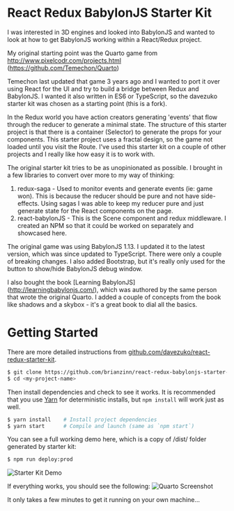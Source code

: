 # React Redux BabylonJS Starter Kit

I was interested in 3D engines and looked into BabylonJS and wanted to look at how to get BabylonJS working within a React/Redux project.

My original starting point was the Quarto game from http://www.pixelcodr.com/projects.html (https://github.com/Temechon/Quarto)

Temechon last updated that game 3 years ago and I wanted to port it over using React for the UI and try to build a bridge between Redux and BabylonJS.
I wanted it also written in ES6 or TypeScript, so the davezuko starter kit was chosen as a starting point (this is a fork).

In the Redux world you have action creators generating 'events' that flow through the reducer to generate a minimal state.  The structure of this starter project is that there is a container (Selector) to generate the props for your components.  This starter project uses a fractal design, so the game not loaded until you visit the Route.  I've used this starter kit on a couple of other projects and I really like how easy it is to work with.

The original starter kit tries to be as unopinionated as possible.  I brought in a few libraries to convert over more to my way of thinking:
1. redux-saga - Used to monitor events and generate events (ie: game won).  This is because the reducer should be pure and not have side-effects.  Using sagas I was able to keep my reducer pure and just generate state for the React components on the page.
2. react-babylonJS - This is the Scene component and redux middleware.  I created an NPM so that it could be worked on separately and showcased here.

The original game was using BabylonJS 1.13.  I updated it to the latest version, which was since updated to TypeScript.  There were only a couple of breaking changes.  I also added Bootstrap, but it's really only used for the button to show/hide BabylonJS debug window.

I also bought the book [Learning BabylonJS] (http://learningbabylonjs.com/), which was authored by the same person that wrote the original Quarto.  I added a couple of concepts from the book like shadows and a skybox - it's a great book to dial all the basics.

# Getting Started

There are more detailed instructions from [github.com/davezuko/react-redux-starter-kit](https://github.com/davezuko/react-redux-starter-kit/).

```sh
$ git clone https://github.com/brianzinn/react-redux-babylonjs-starter-kit.git <my-project-name>
$ cd <my-project-name>
```
Then install dependencies and check to see it works. It is recommended that you use [Yarn](https://yarnpkg.com/) for deterministic installs, but `npm install` will work just as well.

```bash
$ yarn install    # Install project dependencies
$ yarn start      # Compile and launch (same as `npm start`)
```

You can see a full working demo here, which is a copy of /dist/ folder generated by starter kit:
```sh
$ npm run deploy:prod
```
![Starter Kit Demo](https://brianzinn.github.io/react-redux-babylonjs-starter-kit/)

If everything works, you should see the following:
![Quarto Screenshot](https://raw.githubusercontent.com/brianzinn/react-redux-babylonjs-starter-kit/master/quarto_screenshot.png)

It only takes a few minutes to get it running on your own machine...
